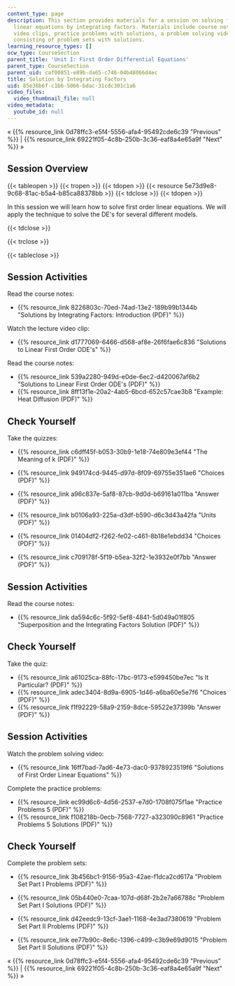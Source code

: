 ```yaml
---
content_type: page
description: This section provides materials for a session on solving first order
  linear equations by integrating factors. Materials include course notes, lecture
  video clips, practice problems with solutions, a problem solving video, and quizzes
  consisting of problem sets with solutions.
learning_resource_types: []
ocw_type: CourseSection
parent_title: 'Unit I: First Order Differential Equations'
parent_type: CourseSection
parent_uid: caf00851-e89b-da65-c746-04b48066d4ec
title: Solution by Integrating Factors
uid: 85e38b6f-c1b6-5066-bdac-31cdc301c1a6
video_files:
  video_thumbnail_file: null
video_metadata:
  youtube_id: null
---
```


« {{% resource_link 0d78ffc3-e5f4-5556-afa4-95492cde6c39 "Previous" %}} | {{% resource_link 69221f05-4c8b-250b-3c36-eaf8a4e65a9f "Next" %}} »

Session Overview
----------------

{{< tableopen >}}
{{< tropen >}}
{{< tdopen >}}
{{< resource 5e73d9e8-9c68-81ac-b5a4-b85ca88378bb >}}
{{< tdclose >}}
{{< tdopen >}}


In this session we will learn how to solve first order linear equations. We will apply the technique to solve the DE's for several different models.


{{< tdclose >}}

{{< trclose >}}

{{< tableclose >}}

Session Activities
------------------

Read the course notes:

*   {{% resource_link 8226803c-70ed-74ad-13e2-189b99b1344b "Solutions by Integrating Factors: Introduction (PDF)" %}}

Watch the lecture video clip:

*   {{% resource_link d1777069-6466-d568-af8e-26f6fae6c836 "Solutions to Linear First Order ODE's" %}}

Read the course notes:

*   {{% resource_link 539a2280-949d-e0de-6ec2-d420067af6b2 "Solutions to Linear First Order ODE's (PDF)" %}}
*   {{% resource_link 8ff13f1e-20a2-4ab5-6bcd-652c57cae3b8 "Example: Heat Diffusion (PDF)" %}}

Check Yourself
--------------

Take the quizzes:

*   {{% resource_link c6dff45f-b053-30b9-1e18-74e809e3ef44 "The Meaning of k (PDF)" %}}
*   {{% resource_link 949174cd-9445-d97d-8f09-69755e351ae6 "Choices (PDF)" %}}
*   {{% resource_link a96c837e-5af8-87cb-9d0d-b69161a011ba "Answer (PDF)" %}}
  
*   {{% resource_link b0106a93-225a-d3df-b590-d6c3d43a42fa "Units (PDF)" %}}
*   {{% resource_link 01404df2-f262-fe02-c461-8b18e1ebdd34 "Choices (PDF)" %}}
*   {{% resource_link c709178f-5f19-b5ea-32f2-1e3932e0f7bb "Answer (PDF)" %}}

Session Activities
------------------

Read the course notes:

*   {{% resource_link da594c6c-5f92-5ef8-4841-5d049a01f805 "Superposition and the Integrating Factors Solution (PDF)" %}}

Check Yourself
--------------

Take the quiz:

*   {{% resource_link a61025ca-88fc-17bc-9173-e599450be7ec "Is It Particular? (PDF)" %}}
*   {{% resource_link adec3404-8d9a-6905-1d46-a6ba60e5e7f6 "Choices (PDF)" %}}
*   {{% resource_link f1f92229-58a9-2159-8dce-59522e37399b "Answer (PDF)" %}}

Session Activities
------------------

Watch the problem solving video:

*   {{% resource_link 16ff7bad-7ad6-4e73-dac0-9378923519f6 "Solutions of First Order Linear Equations" %}}

Complete the practice problems:

*   {{% resource_link ec99d6c6-4d56-2537-e7d0-1708f075f1ae "Practice Problems 5 (PDF)" %}}
*   {{% resource_link f108218b-0ecb-7568-7727-a323090c8961 "Practice Problems 5 Solutions (PDF)" %}}

Check Yourself
--------------

Complete the problem sets:

*   {{% resource_link 3b456bc1-9156-95a3-42ae-f1dca2cd617a "Problem Set Part I Problems (PDF)" %}}
*   {{% resource_link 05b440e0-7caa-107d-d68f-2b2e7a66788c "Problem Set Part I Solutions (PDF)" %}}
  
*   {{% resource_link d42eedc9-13cf-3ae1-1168-4e3ad7380619 "Problem Set Part II Problems (PDF)" %}}
*   {{% resource_link ee77b90c-8e6c-1396-c499-c3b9e69d9015 "Problem Set Part II Solutions (PDF)" %}}

« {{% resource_link 0d78ffc3-e5f4-5556-afa4-95492cde6c39 "Previous" %}} | {{% resource_link 69221f05-4c8b-250b-3c36-eaf8a4e65a9f "Next" %}} »